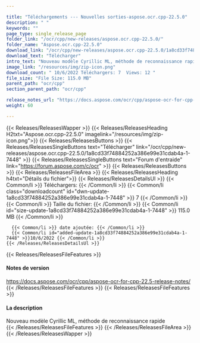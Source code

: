 ```yaml
---

title: "Téléchargements --- Nouvelles sorties-aspose.ocr.cpp-22.5.0"
description: " "
keywords: ""
page_type: single_release_page
folder_link: "/ocr/cpp/new-releases/aspose.ocr.cpp-22.5.0/"
folder_name: "Aspose.ocr.cpp-22.5.0"
download_link: "/ocr/cpp/new-releases/aspose.ocr.cpp-22.5.0/1a8cd33f74884252a386e99e31cdab4a-1-7448"
download_text: "Télécharger"
intro_text: "Nouveau modèle Cyrillic ML, méthode de reconnaissance rapide"
image_link: "/resources/img/zip-icon.png"
download_count: " 10/6/2022 Téléchargers: 7  Views: 12 "
file_size: "File Size: 115.0 MB"
parent_path: "ocr/cpp"
section_parent_path: "ocr/cpp"

release_notes_url: "https://docs.aspose.com/ocr/cpp/aspose-ocr-for-cpp-22.5-release-notes/"
weight: 60

---
```


{{< Releases/ReleasesWapper >}}
  {{< Releases/ReleasesHeading H2txt="Aspose.ocr.cpp-22.5.0" imagelink="/resources/img/zip-icon.png">}}
  {{< Releases/ReleasesButtons >}}
    {{< Releases/ReleasesSingleButtons text="Télécharger" link="/ocr/cpp/new-releases/aspose.ocr.cpp-22.5.0/1a8cd33f74884252a386e99e31cdab4a-1-7448" >}}
    {{< Releases/ReleasesSingleButtons text="Forum d'entraide" link="https://forum.aspose.com/c/ocr" >}}
  {{< Releases/ReleasesButtons >}}
  {{< Releases/ReleasesFileArea >}}
    {{< Releases/ReleasesHeading h4txt="Détails du fichier">}}
    {{< Releases/ReleasesDetailsUl >}}
      {{< Common/li >}} Téléchargers: {{< /Common/li >}}
      {{< Common/li class="downloadcount" id="dwn-update-1a8cd33f74884252a386e99e31cdab4a-1-7448" >}} 7 {{< /Common/li >}}
      {{< Common/li >}} Taille du fichier: {{< /Common/li >}}
      {{< Common/li id="size-update-1a8cd33f74884252a386e99e31cdab4a-1-7448" >}} 115.0 MB {{< /Common/li >}}

      {{< Common/li >}} date ajoutée: {{< /Common/li >}}
      {{< Common/li id="added-update-1a8cd33f74884252a386e99e31cdab4a-1-7448" >}}10/6/2022 {{< /Common/li >}}
    {{< /Releases/ReleasesDetailsUl >}}

  {{< Releases/ReleasesFileFeatures >}}
      <h4>Notes de version</h4><div><a href='https://docs.aspose.com/ocr/cpp/aspose-ocr-for-cpp-22.5-release-notes/'>https://docs.aspose.com/ocr/cpp/aspose-ocr-for-cpp-22.5-release-notes/</a></div>
  {{< /Releases/ReleasesFileFeatures >}}
  {{< Releases/ReleasesFileFeatures >}}
      <h4>La description</h4><div class="HTMLDescription">Nouveau modèle Cyrillic ML, méthode de reconnaissance rapide</div>
  {{< /Releases/ReleasesFileFeatures >}}
 {{< /Releases/ReleasesFileArea >}}
{{< /Releases/ReleasesWapper >}}


